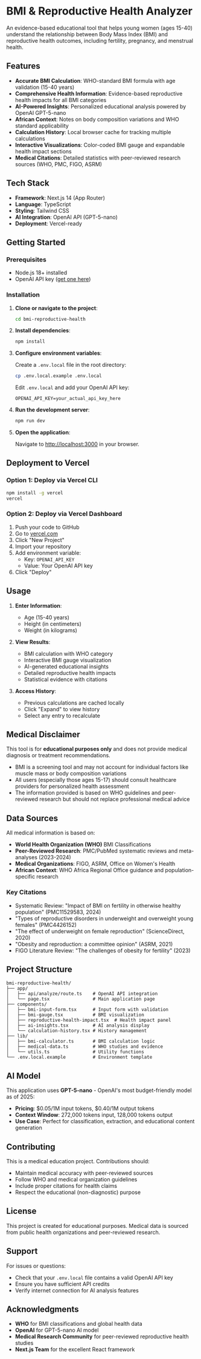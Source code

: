 # BMI & Reproductive Health Analyzer

An evidence-based educational tool that helps young women (ages 15-40) understand the relationship between Body Mass Index (BMI) and reproductive health outcomes, including fertility, pregnancy, and menstrual health.

## Features

- **Accurate BMI Calculation**: WHO-standard BMI formula with age validation (15-40 years)
- **Comprehensive Health Information**: Evidence-based reproductive health impacts for all BMI categories
- **AI-Powered Insights**: Personalized educational analysis powered by OpenAI GPT-5-nano
- **African Context**: Notes on body composition variations and WHO standard applicability
- **Calculation History**: Local browser cache for tracking multiple calculations
- **Interactive Visualizations**: Color-coded BMI gauge and expandable health impact sections
- **Medical Citations**: Detailed statistics with peer-reviewed research sources (WHO, PMC, FIGO, ASRM)

## Tech Stack

- **Framework**: Next.js 14 (App Router)
- **Language**: TypeScript
- **Styling**: Tailwind CSS
- **AI Integration**: OpenAI API (GPT-5-nano)
- **Deployment**: Vercel-ready

## Getting Started

### Prerequisites

- Node.js 18+ installed
- OpenAI API key ([get one here](https://platform.openai.com/api-keys))

### Installation

1. **Clone or navigate to the project**:
   ```bash
   cd bmi-reproductive-health
   ```

2. **Install dependencies**:
   ```bash
   npm install
   ```

3. **Configure environment variables**:

   Create a `.env.local` file in the root directory:
   ```bash
   cp .env.local.example .env.local
   ```

   Edit `.env.local` and add your OpenAI API key:
   ```
   OPENAI_API_KEY=your_actual_api_key_here
   ```

4. **Run the development server**:
   ```bash
   npm run dev
   ```

5. **Open the application**:

   Navigate to [http://localhost:3000](http://localhost:3000) in your browser.

## Deployment to Vercel

### Option 1: Deploy via Vercel CLI

```bash
npm install -g vercel
vercel
```

### Option 2: Deploy via Vercel Dashboard

1. Push your code to GitHub
2. Go to [vercel.com](https://vercel.com)
3. Click "New Project"
4. Import your repository
5. Add environment variable:
   - Key: `OPENAI_API_KEY`
   - Value: Your OpenAI API key
6. Click "Deploy"

## Usage

1. **Enter Information**:
   - Age (15-40 years)
   - Height (in centimeters)
   - Weight (in kilograms)

2. **View Results**:
   - BMI calculation with WHO category
   - Interactive BMI gauge visualization
   - AI-generated educational insights
   - Detailed reproductive health impacts
   - Statistical evidence with citations

3. **Access History**:
   - Previous calculations are cached locally
   - Click "Expand" to view history
   - Select any entry to recalculate

## Medical Disclaimer

This tool is for **educational purposes only** and does not provide medical diagnosis or treatment recommendations.

- BMI is a screening tool and may not account for individual factors like muscle mass or body composition variations
- All users (especially those ages 15-17) should consult healthcare providers for personalized health assessment
- The information provided is based on WHO guidelines and peer-reviewed research but should not replace professional medical advice

## Data Sources

All medical information is based on:

- **World Health Organization (WHO)** BMI Classifications
- **Peer-Reviewed Research**: PMC/PubMed systematic reviews and meta-analyses (2023-2024)
- **Medical Organizations**: FIGO, ASRM, Office on Women's Health
- **African Context**: WHO Africa Regional Office guidance and population-specific research

### Key Citations

- Systematic Review: "Impact of BMI on fertility in otherwise healthy population" (PMC11529583, 2024)
- "Types of reproductive disorders in underweight and overweight young females" (PMC4426152)
- "The effect of underweight on female reproduction" (ScienceDirect, 2020)
- "Obesity and reproduction: a committee opinion" (ASRM, 2021)
- FIGO Literature Review: "The challenges of obesity for fertility" (2023)

## Project Structure

```
bmi-reproductive-health/
├── app/
│   ├── api/analyze/route.ts    # OpenAI API integration
│   └── page.tsx                # Main application page
├── components/
│   ├── bmi-input-form.tsx      # Input form with validation
│   ├── bmi-gauge.tsx           # BMI visualization
│   ├── reproductive-health-impact.tsx  # Health impact panel
│   ├── ai-insights.tsx         # AI analysis display
│   └── calculation-history.tsx # History management
├── lib/
│   ├── bmi-calculator.ts       # BMI calculation logic
│   ├── medical-data.ts         # WHO studies and evidence
│   └── utils.ts                # Utility functions
└── .env.local.example          # Environment template
```

## AI Model

This application uses **GPT-5-nano** - OpenAI's most budget-friendly model as of 2025:

- **Pricing**: $0.05/1M input tokens, $0.40/1M output tokens
- **Context Window**: 272,000 tokens input, 128,000 tokens output
- **Use Case**: Perfect for classification, extraction, and educational content generation

## Contributing

This is a medical education project. Contributions should:

- Maintain medical accuracy with peer-reviewed sources
- Follow WHO and medical organization guidelines
- Include proper citations for health claims
- Respect the educational (non-diagnostic) purpose

## License

This project is created for educational purposes. Medical data is sourced from public health organizations and peer-reviewed research.

## Support

For issues or questions:

- Check that your `.env.local` file contains a valid OpenAI API key
- Ensure you have sufficient API credits
- Verify internet connection for AI analysis features

## Acknowledgments

- **WHO** for BMI classifications and global health data
- **OpenAI** for GPT-5-nano AI model
- **Medical Research Community** for peer-reviewed reproductive health studies
- **Next.js Team** for the excellent React framework
